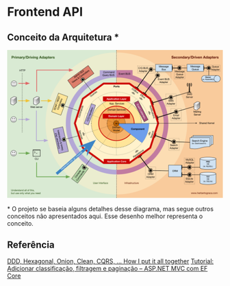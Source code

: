 # Frontend API

## Conceito da Arquitetura *
![alt text](../doc/hexagonal.webp)

\* O projeto se baseia alguns detalhes desse diagrama, mas segue outros conceitos não apresentados aqui. Esse desenho melhor representa o conceito.

## Referência
[DDD, Hexagonal, Onion, Clean, CQRS, … How I put it all together](https://herbertograca.com/2017/11/16/explicit-architecture-01-ddd-hexagonal-onion-clean-cqrs-how-i-put-it-all-together/)
[Tutorial: Adicionar classificação, filtragem e paginação – ASP.NET MVC com EF Core](https://learn.microsoft.com/pt-br/aspnet/core/data/ef-mvc/sort-filter-page?view=aspnetcore-7.0)